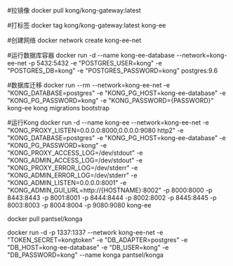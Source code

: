 
#拉镜像 
docker pull kong/kong-gateway:latest
 
 
#打标签 
docker tag kong/kong-gateway:latest kong-ee
 
 
#创建网络 
docker network create kong-ee-net
 
 
#运行数据库容器 
docker run -d --name kong-ee-database --network=kong-ee-net -p 5432:5432 -e "POSTGRES_USER=kong" -e "POSTGRES_DB=kong" -e "POSTGRES_PASSWORD=kong" postgres:9.6
 
 
#数据库迁移
docker run --rm --network=kong-ee-net -e "KONG_DATABASE=postgres" -e "KONG_PG_HOST=kong-ee-database" -e "KONG_PG_PASSWORD=kong" -e "KONG_PASSWORD={PASSWORD}" kong-ee kong migrations bootstrap
 
 
#运行Kong
docker run -d --name kong-ee --network=kong-ee-net -e "KONG_PROXY_LISTEN=0.0.0.0:8000,0.0.0.0:9080 http2" -e "KONG_DATABASE=postgres" -e "KONG_PG_HOST=kong-ee-database" -e "KONG_PG_PASSWORD=kong" -e "KONG_PROXY_ACCESS_LOG=/dev/stdout" -e "KONG_ADMIN_ACCESS_LOG=/dev/stdout" -e "KONG_PROXY_ERROR_LOG=/dev/stderr" -e "KONG_ADMIN_ERROR_LOG=/dev/stderr" -e "KONG_ADMIN_LISTEN=0.0.0.0:8001" -e "KONG_ADMIN_GUI_URL=http://{HOSTNAME}:8002" -p 8000:8000 -p 8443:8443 -p 8001:8001 -p 8444:8444 -p 8002:8002 -p 8445:8445 -p 8003:8003 -p 8004:8004 -p 9080:9080 kong-ee


docker pull pantsel/konga
 
 
docker run -d -p 1337:1337 --network kong-ee-net -e "TOKEN_SECRET=kongtoken" -e "DB_ADAPTER=postgres" -e "DB_HOST=kong-ee-database" -e "DB_USER=kong" -e "DB_PASSWORD=kong" --name konga pantsel/konga